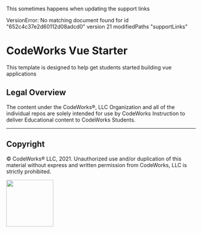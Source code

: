 This sometimes happens when updating the support links

VersionError: No matching document found for id "652c4c37e2d60112d08adcd0" version 21 modifiedPaths "supportLinks"

CodeWorks Vue Starter
=====================
This template is designed to help get students started building vue applications

## Legal Overview

The content under the CodeWorks®, LLC Organization and all of the individual repos are solely intended for use by CodeWorks Instruction to deliver Educational content to CodeWorks Students.

---

## Copyright

© CodeWorks® LLC, 2021. Unauthorized use and/or duplication of this material without express and written permission from CodeWorks, LLC is strictly prohibited.


<img src="https://bcw.blob.core.windows.net/public/img/7815839041305055" width="125">
<!-- 
Challenge Details - Moderations are broken
Mod search form is doing a raw data dump
 -->
